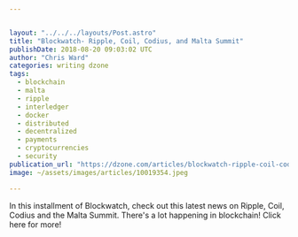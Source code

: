 ```yaml
---


layout: "../../../layouts/Post.astro"
title: "Blockwatch- Ripple, Coil, Codius, and Malta Summit"
publishDate: 2018-08-20 09:03:02 UTC
author: "Chris Ward"
categories: writing dzone
tags:
  - blockchain
  - malta
  - ripple
  - interledger
  - docker
  - distributed
  - decentralized
  - payments
  - cryptocurrencies
  - security
publication_url: "https://dzone.com/articles/blockwatch-ripple-coil-codius-and-malta-summit"
image: ~/assets/images/articles/10019354.jpeg

---
```

In this installment of Blockwatch, check out this latest news on Ripple, Coil, Codius and the Malta Summit. There's a lot happening in blockchain! Click here for more!

